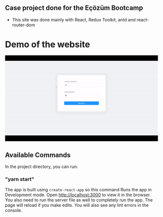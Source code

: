 ## Case project done for the Eçözüm Bootcamp

- This site was done mainly with React, Redux Toolkit, antd and react-router-dom

# Demo of the website 

![demo gif](https://github.com/ygtakky/patika-bootcamp-case/blob/master/demo.gif)


## Available Commands

In the project directory, you can run:

### "yarn start"

The app is built using `create-react-app` so this command Runs the app in Development mode. Open [http://localhost:3000](http://localhost:3000) to view it in the browser. You also need to run the server file as well to completely run the app. The page will reload if you make edits.
You will also see any lint errors in the console.
